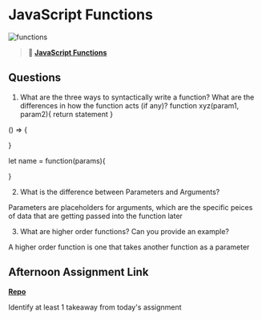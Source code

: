 # JavaScript Functions

![functions](https://bcw.blob.core.windows.net/public/img/function-anatomy.jpg)

> **📖 [JavaScript Functions](https://codeworksacademy.com/fs-student-guide/resources/wk2/02-Functions)**

## Questions

1. What are the three ways to syntactically write a function? What are the differences in how the function acts (if any)?
function xyz(param1, param2){
    return statement
}

() => {

}

let name = function(params){

}



2. What is the difference between Parameters and Arguments?

Parameters are placeholders for arguments, which are the specific peices of data that are getting passed into the function later


3. What are higher order functions? Can you provide an example?

A higher order function is one that takes another function as a parameter

## Afternoon Assignment Link

**[Repo](https://github.com/JakeCarp/witwics-2)**

Identify at least 1 takeaway from today's assignment
